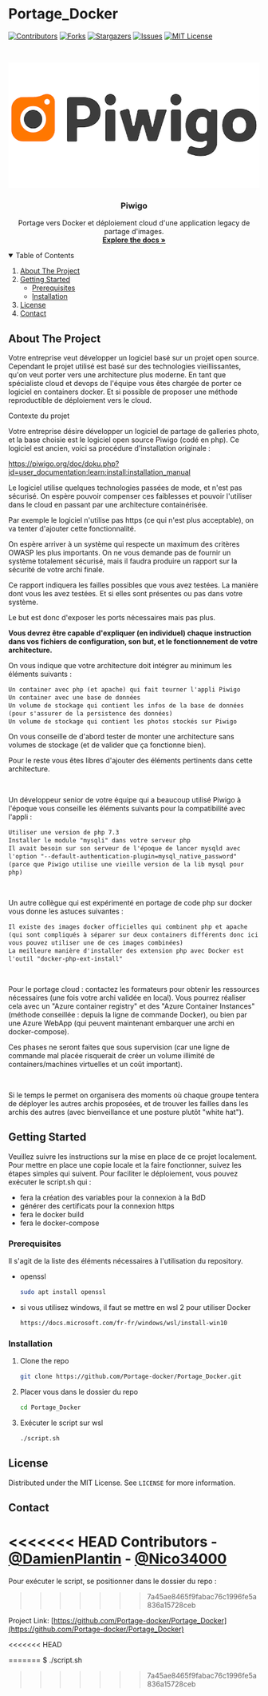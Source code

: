 # Portage_Docker
[![Contributors][contributors-shield]][contributors-url]
[![Forks][forks-shield]][forks-url]
[![Stargazers][stars-shield]][stars-url]
[![Issues][issues-shield]][issues-url]
[![MIT License][license-shield]][license-url]


<!-- PROJECT LOGO -->
<br />
<p align="center">
  <a href="https://github.com/Portage-docker/Portage_Docker">
    <img src="images/LogoPiwigo.png" alt="Logo" width="512" height="250">
  </a>

  <h3 align="center">Piwigo</h3>

  <p align="center">
    Portage vers Docker et déploiement cloud d'une application legacy de partage d'images.
    <br />
    <a href="https://github.com/Portage-docker/Portage_Docker"><strong>Explore the docs »</strong></a>
    <br />
  </p>
</p>



<!-- TABLE OF CONTENTS -->
<details open="open">
  <summary>Table of Contents</summary>
  <ol>
    <li>
      <a href="#about-the-project">About The Project</a>
    </li>
    <li>
      <a href="#getting-started">Getting Started</a>
      <ul>
        <li><a href="#prerequisites">Prerequisites</a></li>
        <li><a href="#installation">Installation</a></li>
      </ul>
    </li>
    <li><a href="#license">License</a></li>
    <li><a href="#contact">Contact</a></li>
  </ol>
</details>



<!-- ABOUT THE PROJECT -->
## About The Project

Votre entreprise veut développer un logiciel basé sur un projet open source. Cependant le projet utilisé est basé sur des technologies vieillissantes, qu'on veut porter vers une architecture plus moderne. En tant que spécialiste cloud et devops de l'équipe vous êtes chargée de porter ce logiciel en containers docker. Et si possible de proposer une méthode reproductible de déploiement vers le cloud.

Contexte du projet

Votre entreprise désire développer un logiciel de partage de galleries photo, et la base choisie est le logiciel open source Piwigo (codé en php). Ce logiciel est ancien, voici sa procédure d'installation originale :

https://piwigo.org/doc/doku.php?id=user_documentation:learn:install:installation_manual

Le logiciel utilise quelques technologies passées de mode, et n'est pas sécurisé. On espère pouvoir compenser ces faiblesses et pouvoir l'utiliser dans le cloud en passant par une architecture containérisée.

Par exemple le logiciel n'utilise pas https (ce qui n'est plus acceptable), on va tenter d'ajouter cette fonctionnalité.

On espère arriver à un système qui respecte un maximum des critères OWASP les plus importants. On ne vous demande pas de fournir un système totalement sécurisé, mais il faudra produire un rapport sur la sécurité de votre archi finale.

Ce rapport indiquera les failles possibles que vous avez testées. La manière dont vous les avez testées. Et si elles sont présentes ou pas dans votre système.

Le but est donc d'exposer les ports nécessaires mais pas plus.

**Vous devrez être capable d'expliquer (en individuel) chaque instruction dans vos fichiers de configuration, son but, et le fonctionnement de votre architecture.**

On vous indique que votre architecture doit intégrer au minimum les éléments suivants :

    Un container avec php (et apache) qui fait tourner l'appli Piwigo
    Un container avec une base de données
    Un volume de stockage qui contient les infos de la base de données (pour s'assurer de la persistence des données)
    Un volume de stockage qui contient les photos stockés sur Piwigo

On vous conseille de d'abord tester de monter une architecture sans volumes de stockage (et de valider que ça fonctionne bien).

Pour le reste vous êtes libres d'ajouter des éléments pertinents dans cette architecture.

​

Un développeur senior de votre équipe qui a beaucoup utilisé Piwigo à l'époque vous conseille les éléments suivants pour la compatibilité avec l'appli :

    Utiliser une version de php 7.3
    Installer le module "mysqli" dans votre serveur php
    Il avait besoin sur son serveur de l'époque de lancer mysqld avec l'option "--default-authentication-plugin=mysql_native_password" (parce que Piwigo utilise une vieille version de la lib mysql pour php)

​

Un autre collègue qui est expérimenté en portage de code php sur docker vous donne les astuces suivantes :

    Il existe des images docker officielles qui combinent php et apache (qui sont compliqués à séparer sur deux containers différents donc ici vous pouvez utiliser une de ces images combinées)
    La meilleure manière d'installer des extension php avec Docker est l'outil "docker-php-ext-install"

​

Pour le portage cloud : contactez les formateurs pour obtenir les ressources nécessaires (une fois votre archi validée en local). Vous pourrez réaliser cela avec un "Azure container registry" et des "Azure Container Instances" (méthode conseillée : depuis la ligne de commande Docker), ou bien par une Azure WebApp (qui peuvent maintenant embarquer une archi en docker-compose).

Ces phases ne seront faites que sous supervision (car une ligne de commande mal placée risquerait de créer un volume illimité de containers/machines virtuelles et un coût important).

​

Si le temps le permet on organisera des moments où chaque groupe tentera de déployer les autres archis proposées, et de trouver les failles dans les archis des autres (avec bienveillance et une posture plutôt "white hat").




<!-- GETTING STARTED -->

## Getting Started

Veuillez suivre les instructions sur la mise en place de ce projet localement.
Pour mettre en place une copie locale et la faire fonctionner, suivez les étapes simples qui suivent.
Pour faciliter le déploiement, vous pouvez exécuter le script.sh qui :
- fera la création des variables pour la connexion à la BdD
- générer des certificats pour la connexion https
- fera le docker build
- fera le docker-compose

### Prerequisites

Il s'agit de la liste des éléments nécessaires à l'utilisation du repository.
- openssl
  ```sh
  sudo apt install openssl
  ```
- si vous utilisez windows, il faut se mettre en wsl 2 pour utiliser Docker
  ```sh
  https://docs.microsoft.com/fr-fr/windows/wsl/install-win10
  ```

### Installation

1. Clone the repo
   ```sh
   git clone https://github.com/Portage-docker/Portage_Docker.git
   ```
2. Placer vous dans le dossier du repo
   ```sh
   cd Portage_Docker
   ```
3. Exécuter le script sur wsl
   ```sh
   ./script.sh
   ``` 



<!-- LICENSE -->
## License

Distributed under the MIT License. See `LICENSE` for more information.



<!-- CONTACT -->
## Contact

<<<<<<< HEAD
Contributors - [@DamienPlantin](https://github.com/DamienPlantin) - [@Nico34000](https://github.com/Nico34000)
=======
Pour exécuter le script, se positionner dans le dossier du repo :
>>>>>>> 7a45ae8465f9fabac76c1996fe5a836a15728ceb

Project Link: [https://github.com/Portage-docker/Portage_Docker](https://github.com/Portage-docker/Portage_Docker)



<<<<<<< HEAD
<!-- MARKDOWN LINKS & IMAGES -->
<!-- https://www.markdownguide.org/basic-syntax/#reference-style-links -->
[contributors-shield]: https://img.shields.io/github/contributors/Portage-docker/Portage_Docker.svg?style=for-the-badge
[contributors-url]: https://github.com/Portage-docker/Portage_Docker/graphs/contributors
[forks-shield]: https://img.shields.io/github/forks/Portage-docker/Portage_Docker.svg?style=for-the-badge
[forks-url]: https://github.com/Portage-docker/Portage_Docker/network/members
[stars-shield]: https://img.shields.io/github/stars/Portage-docker/Portage_Docker.svg?style=for-the-badge
[stars-url]: https://github.com/Portage-docker/Portage_Docker/stargazers
[issues-shield]: https://img.shields.io/github/issues/Portage-docker/Portage_Docker.svg?style=for-the-badge
[issues-url]: https://github.com/Portage-docker/Portage_Docker/issues
[license-shield]: https://img.shields.io/github/license/Portage-docker/Portage_Docker.svg?style=for-the-badge
[license-url]: https://github.com/Portage-docker/Portage_Docker/blob/master/LICENSE.txt
[linkedin-shield]: https://img.shields.io/badge/-LinkedIn-black.svg?style=for-the-badge&logo=linkedin&colorB=555
[linkedin-url]: https://linkedin.com/in/othneildrew
[product-screenshot]: images/screenshot.png
=======
    $ ./script.sh
>>>>>>> 7a45ae8465f9fabac76c1996fe5a836a15728ceb
